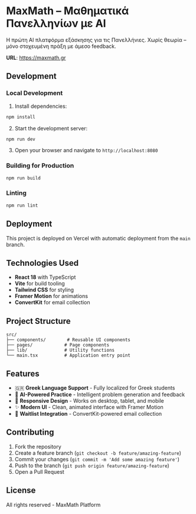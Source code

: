 # MaxMath – Μαθηματικά Πανελληνίων με AI

Η πρώτη AI πλατφόρμα εξάσκησης για τις Πανελλήνιες. Χωρίς θεωρία – μόνο στοχευμένη πράξη με άμεσο feedback.

**URL**: https://maxmath.gr

## Development

### Local Development

1. Install dependencies:
```bash
npm install
```

2. Start the development server:
```bash
npm run dev
```

3. Open your browser and navigate to `http://localhost:8080`

### Building for Production

```bash
npm run build
```

### Linting

```bash
npm run lint
```

## Deployment

This project is deployed on Vercel with automatic deployment from the `main` branch.

## Technologies Used

- **React 18** with TypeScript
- **Vite** for build tooling
- **Tailwind CSS** for styling
- **Framer Motion** for animations
- **ConvertKit** for email collection

## Project Structure

```
src/
├── components/        # Reusable UI components
├── pages/            # Page components
├── lib/              # Utility functions
└── main.tsx          # Application entry point
```

## Features

- 🇬🇷 **Greek Language Support** - Fully localized for Greek students
- 🤖 **AI-Powered Practice** - Intelligent problem generation and feedback
- 📱 **Responsive Design** - Works on desktop, tablet, and mobile
- ✨ **Modern UI** - Clean, animated interface with Framer Motion
- 📧 **Waitlist Integration** - ConvertKit-powered email collection

## Contributing

1. Fork the repository
2. Create a feature branch (`git checkout -b feature/amazing-feature`)
3. Commit your changes (`git commit -m 'Add some amazing feature'`)
4. Push to the branch (`git push origin feature/amazing-feature`)
5. Open a Pull Request

## License

All rights reserved - MaxMath Platform
